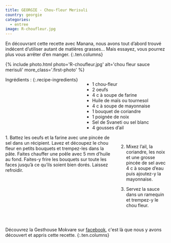 ```yaml
---
title: GEORGIE - Chou-fleur Merisuli
country: georgie
categories:
  - entree
image: R-choufleur.jpg
---
```


En découvrant cette recette avec Manana, nous avons tout d’abord trouvé indécent d’utiliser autant de matières grasses… Mais essayez, vous pourrez plus vous arrêter d’en manger.
{:.ten.columns}

<!--fin extrait-->

{% include photo.html photo='R-choufleur.jpg' alt='chou fleur sauce merisuli' more_class='.first-photo' %}

<div class="four columns" markdown="1">
Ingrédients :
{:.recipe-ingredients}

- 1 chou-fleur
- 2 oeufs
- 4 c à soupe de farine
- Huile de maïs ou tournesol
- 4 c à soupe de mayonnaise
- 1 bouquet de coriandre
- 1 poignée de noix
- Sel de Svaneti ou sel blanc
- 4 gousses d’ail
</div>

<div class="ten columns" markdown="1">
1. Battez les oeufs et la farine avec une pincée de sel dans un récipient. Lavez et découpez le chou fleur en petits bouquets et trempez-les dans la pâte. Faites chauffer une poêle avec 5 mm d’huile au fond. Faites-y frire les bouquets sur toute les faces jusqu’à ce qu’ils soient bien dorés. Laissez refroidir.

2. Mixez l’ail, la coriandre, les noix et une grosse pincée de sel avec 4 c à soupe d’eau puis ajoutez-y la mayonnaise.

3. Servez la sauce dans un ramequin et trempez-y le chou fleur.
</div>

<div class="sixteen columns">
</div>

<div class="four columns">
&nbsp;
</div>

Découvrez la Gesthouse Mokvare sur [facebook](https://www.facebook.com/Mokvare/), c'est là que nous y avons découvert et appris cette recette.
{:.ten.columns}
